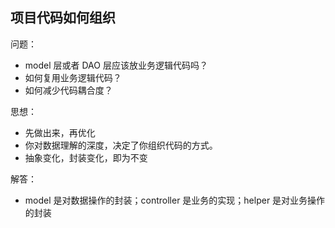 ## 项目代码如何组织

问题：

- model 层或者 DAO 层应该放业务逻辑代码吗？
- 如何复用业务逻辑代码？
- 如何减少代码耦合度？

思想：

- 先做出来，再优化
- 你对数据理解的深度，决定了你组织代码的方式。
- 抽象变化，封装变化，即为不变

解答：

- model 是对数据操作的封装；controller 是业务的实现；helper 是对业务操作的封装
